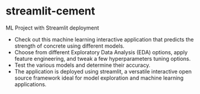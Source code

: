 # streamlit-cement
ML Project with Streamlit deployment

* Check out this machine learning interactive application that predicts the strength of concrete using different models.
* Choose from different Exploratory Data Analysis (EDA) options, apply feature engineering, and tweak a few hyperparameters tuning options.
* Test the various models and determine their accuracy.
* The application is deployed using streamlit, a versatile interactive open source framework ideal for model exploration and machine learning applications.    
 
